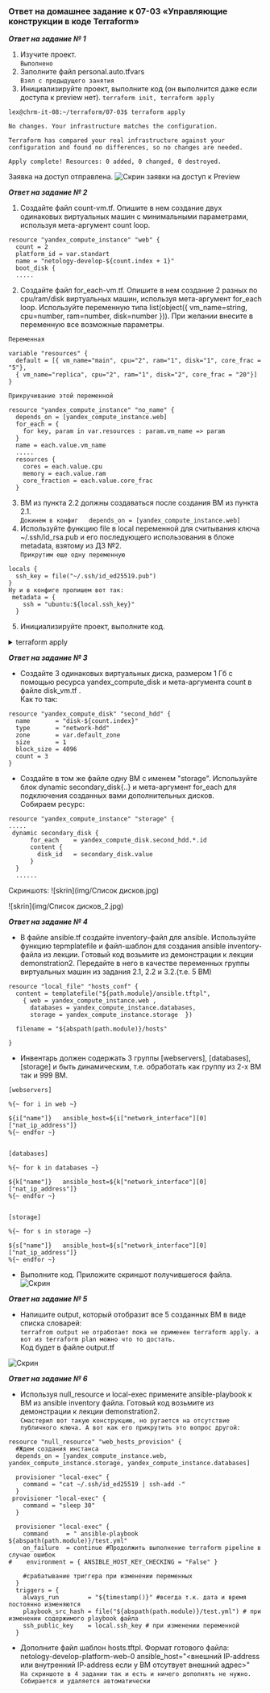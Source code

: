 ### Ответ на домашнее задание к 07-03 «Управляющие конструкции в коде Terraform»

***Ответ на задание № 1*** 

1. Изучите проект.  
`Выполнено`
2. Заполните файл personal.auto.tfvars  
`Взял с предыдущего занятия`
3. Инициализируйте проект, выполните код (он выполнится даже если доступа к preview нет).
`terraform init, terraform apply`

```commandline
lex@chrm-it-08:~/terraform/07-03$ terraform apply

No changes. Your infrastructure matches the configuration.

Terraform has compared your real infrastructure against your configuration and found no differences, so no changes are needed.

Apply complete! Resources: 0 added, 0 changed, 0 destroyed.

```
Заявка на доступ отправлена.
![Скрин заявки на доступ к Preview](img/01-01.jpg)

***Ответ на задание № 2***

1. Создайте файл count-vm.tf. Опишите в нем создание двух одинаковых виртуальных машин с минимальными параметрами, используя мета-аргумент count loop.
```commandline
resource "yandex_compute_instance" "web" {
  count = 2
  platform_id = var.standart
  name = "netology-develop-${count.index + 1}"
  boot_disk {
  .....
```
2. Создайте файл for_each-vm.tf. Опишите в нем создание 2 разных по cpu/ram/disk виртуальных машин, используя мета-аргумент for_each loop. Используйте переменную типа list(object({ vm_name=string, cpu=number, ram=number, disk=number })). При желании внесите в переменную все возможные параметры.  

`Переменная`
```commandline
variable "resources" {
  default = [{ vm_name="main", cpu="2", ram="1", disk="1", core_frac = "5"},
  { vm_name="replica", cpu="2", ram="1", disk="2", core_frac = "20"}]
}
```
`Прикручивание этой переменной`
```commandline
resource "yandex_compute_instance" "no_name" {
  depends_on = [yandex_compute_instance.web]
  for_each = {
    for key, param in var.resources : param.vm_name => param
  }
  name = each.value.vm_name
  .....
  resources {
    cores = each.value.cpu
    memory = each.value.ram
    core_fraction = each.value.core_frac
  }
```
3. ВМ из пункта 2.2 должны создаваться после создания ВМ из пункта 2.1.  
`Докинем в конфиг   depends_on = [yandex_compute_instance.web]`
4. Используйте функцию file в local переменной для считывания ключа ~/.ssh/id_rsa.pub и его последующего использования в блоке metadata, взятому из ДЗ №2.  
`Прикрутим еще одну переменную`
```commandline
locals {
  ssh_key = file("~/.ssh/id_ed25519.pub")
}
Ну и в конфиге пропишем вот так:
 metadata = {
    ssh = "ubuntu:${local.ssh_key}"
  }
```
5. Инициализируйте проект, выполните код.

<details>
<summary>terraform apply</summary>

```commandline
lex@chrm-it-08:~/terraform/07-03/src$ terraform apply
data.yandex_compute_image.image: Reading...
data.yandex_compute_image.image: Read complete after 0s [id=fd8lape4adm5melne14m]

Terraform used the selected providers to generate the following execution plan. Resource actions are indicated with the following symbols:
  + create

Terraform will perform the following actions:

  # yandex_compute_instance.no_name["main"] will be created
  + resource "yandex_compute_instance" "no_name" {
      + created_at                = (known after apply)
      + folder_id                 = (known after apply)
      + fqdn                      = (known after apply)
      + gpu_cluster_id            = (known after apply)
      + hostname                  = (known after apply)
      + id                        = (known after apply)
      + metadata                  = {
          + "ssh" = <<-EOT
                ubuntu:ssh-ed25519 AAAAC3NzaC1lZDI1NTE5AAAAILiUtF85NVCt/boCAYmIFlh49IRXeiv5TWlY7dY2fO8Z lex@chrm-it-08
            EOT
        }
      + name                      = "main"
      + network_acceleration_type = "standard"
      + platform_id               = "standard-v1"
      + service_account_id        = (known after apply)
      + status                    = (known after apply)
      + zone                      = (known after apply)

      + boot_disk {
          + auto_delete = true
          + device_name = (known after apply)
          + disk_id     = (known after apply)
          + mode        = (known after apply)

          + initialize_params {
              + block_size  = (known after apply)
              + description = (known after apply)
              + image_id    = "fd8lape4adm5melne14m"
              + name        = (known after apply)
              + size        = (known after apply)
              + snapshot_id = (known after apply)
              + type        = "network-hdd"
            }
        }

      + network_interface {
          + index              = (known after apply)
          + ip_address         = (known after apply)
          + ipv4               = true
          + ipv6               = (known after apply)
          + ipv6_address       = (known after apply)
          + mac_address        = (known after apply)
          + nat                = (known after apply)
          + nat_ip_address     = (known after apply)
          + nat_ip_version     = (known after apply)
          + security_group_ids = (known after apply)
          + subnet_id          = "develop"
        }

      + resources {
          + core_fraction = 5
          + cores         = 2
          + memory        = 1
        }
    }

  # yandex_compute_instance.no_name["replica"] will be created
  + resource "yandex_compute_instance" "no_name" {
      + created_at                = (known after apply)
      + folder_id                 = (known after apply)
      + fqdn                      = (known after apply)
      + gpu_cluster_id            = (known after apply)
      + hostname                  = (known after apply)
      + id                        = (known after apply)
      + metadata                  = {
          + "ssh" = <<-EOT
                ubuntu:ssh-ed25519 AAAAC3NzaC1lZDI1NTE5AAAAILiUtF85NVCt/boCAYmIFlh49IRXeiv5TWlY7dY2fO8Z lex@chrm-it-08
            EOT
        }
      + name                      = "replica"
      + network_acceleration_type = "standard"
      + platform_id               = "standard-v1"
      + service_account_id        = (known after apply)
      + status                    = (known after apply)
      + zone                      = (known after apply)

      + boot_disk {
          + auto_delete = true
          + device_name = (known after apply)
          + disk_id     = (known after apply)
          + mode        = (known after apply)

          + initialize_params {
              + block_size  = (known after apply)
              + description = (known after apply)
              + image_id    = "fd8lape4adm5melne14m"
              + name        = (known after apply)
              + size        = (known after apply)
              + snapshot_id = (known after apply)
              + type        = "network-hdd"
            }
        }

      + network_interface {
          + index              = (known after apply)
          + ip_address         = (known after apply)
          + ipv4               = true
          + ipv6               = (known after apply)
          + ipv6_address       = (known after apply)
          + mac_address        = (known after apply)
          + nat                = (known after apply)
          + nat_ip_address     = (known after apply)
          + nat_ip_version     = (known after apply)
          + security_group_ids = (known after apply)
          + subnet_id          = "develop"
        }

      + resources {
          + core_fraction = 20
          + cores         = 2
          + memory        = 1
        }
    }

  # yandex_compute_instance.web[0] will be created
  + resource "yandex_compute_instance" "web" {
      + created_at                = (known after apply)
      + folder_id                 = (known after apply)
      + fqdn                      = (known after apply)
      + gpu_cluster_id            = (known after apply)
      + hostname                  = (known after apply)
      + id                        = (known after apply)
      + metadata                  = {
          + "ssh" = <<-EOT
                ubuntu:ssh-ed25519 AAAAC3NzaC1lZDI1NTE5AAAAILiUtF85NVCt/boCAYmIFlh49IRXeiv5TWlY7dY2fO8Z lex@chrm-it-08
            EOT
        }
      + name                      = "netology-develop-1"
      + network_acceleration_type = "standard"
      + platform_id               = "standard-v1"
      + service_account_id        = (known after apply)
      + status                    = (known after apply)
      + zone                      = (known after apply)

      + boot_disk {
          + auto_delete = true
          + device_name = (known after apply)
          + disk_id     = (known after apply)
          + mode        = (known after apply)

          + initialize_params {
              + block_size  = (known after apply)
              + description = (known after apply)
              + image_id    = "fd8lape4adm5melne14m"
              + name        = (known after apply)
              + size        = (known after apply)
              + snapshot_id = (known after apply)
              + type        = "network-hdd"
            }
        }

      + network_interface {
          + index              = (known after apply)
          + ip_address         = (known after apply)
          + ipv4               = true
          + ipv6               = (known after apply)
          + ipv6_address       = (known after apply)
          + mac_address        = (known after apply)
          + nat                = (known after apply)
          + nat_ip_address     = (known after apply)
          + nat_ip_version     = (known after apply)
          + security_group_ids = (known after apply)
          + subnet_id          = "develop"
        }

      + resources {
          + core_fraction = 5
          + cores         = 2
          + memory        = 1
        }
    }

  # yandex_compute_instance.web[1] will be created
  + resource "yandex_compute_instance" "web" {
      + created_at                = (known after apply)
      + folder_id                 = (known after apply)
      + fqdn                      = (known after apply)
      + gpu_cluster_id            = (known after apply)
      + hostname                  = (known after apply)
      + id                        = (known after apply)
      + metadata                  = {
          + "ssh" = <<-EOT
                ubuntu:ssh-ed25519 AAAAC3NzaC1lZDI1NTE5AAAAILiUtF85NVCt/boCAYmIFlh49IRXeiv5TWlY7dY2fO8Z lex@chrm-it-08
            EOT
        }
      + name                      = "netology-develop-2"
      + network_acceleration_type = "standard"
      + platform_id               = "standard-v1"
      + service_account_id        = (known after apply)
      + status                    = (known after apply)
      + zone                      = (known after apply)

      + boot_disk {
          + auto_delete = true
          + device_name = (known after apply)
          + disk_id     = (known after apply)
          + mode        = (known after apply)

          + initialize_params {
              + block_size  = (known after apply)
              + description = (known after apply)
              + image_id    = "fd8lape4adm5melne14m"
              + name        = (known after apply)
              + size        = (known after apply)
              + snapshot_id = (known after apply)
              + type        = "network-hdd"
            }
        }

      + network_interface {
          + index              = (known after apply)
          + ip_address         = (known after apply)
          + ipv4               = true
          + ipv6               = (known after apply)
          + ipv6_address       = (known after apply)
          + mac_address        = (known after apply)
          + nat                = (known after apply)
          + nat_ip_address     = (known after apply)
          + nat_ip_version     = (known after apply)
          + security_group_ids = (known after apply)
          + subnet_id          = "develop"
        }

      + resources {
          + core_fraction = 5
          + cores         = 2
          + memory        = 1
        }
    }

  # yandex_vpc_network.develop will be created
  + resource "yandex_vpc_network" "develop" {
      + created_at                = (known after apply)
      + default_security_group_id = (known after apply)
      + folder_id                 = (known after apply)
      + id                        = (known after apply)
      + labels                    = (known after apply)
      + name                      = "develop"
      + subnet_ids                = (known after apply)
    }

  # yandex_vpc_security_group.example will be created
  + resource "yandex_vpc_security_group" "example" {
      + created_at = (known after apply)
      + folder_id  = "b1gg31vsahh4l6825v53"
      + id         = (known after apply)
      + labels     = (known after apply)
      + name       = "example_dynamic"
      + network_id = (known after apply)
      + status     = (known after apply)

      + egress {
          + description    = "разрешить весь исходящий трафик"
          + from_port      = 0
          + id             = (known after apply)
          + labels         = (known after apply)
          + port           = -1
          + protocol       = "TCP"
          + to_port        = 65365
          + v4_cidr_blocks = [
              + "0.0.0.0/0",
            ]
          + v6_cidr_blocks = []
        }

      + ingress {
          + description    = "разрешить входящий  http"
          + from_port      = -1
          + id             = (known after apply)
          + labels         = (known after apply)
          + port           = 80
          + protocol       = "TCP"
          + to_port        = -1
          + v4_cidr_blocks = [
              + "0.0.0.0/0",
            ]
          + v6_cidr_blocks = []
        }
      + ingress {
          + description    = "разрешить входящий https"
          + from_port      = -1
          + id             = (known after apply)
          + labels         = (known after apply)
          + port           = 443
          + protocol       = "TCP"
          + to_port        = -1
          + v4_cidr_blocks = [
              + "0.0.0.0/0",
            ]
          + v6_cidr_blocks = []
        }
      + ingress {
          + description    = "разрешить входящий ssh"
          + from_port      = -1
          + id             = (known after apply)
          + labels         = (known after apply)
          + port           = 22
          + protocol       = "TCP"
          + to_port        = -1
          + v4_cidr_blocks = [
              + "0.0.0.0/0",
            ]
          + v6_cidr_blocks = []
        }
    }

  # yandex_vpc_subnet.develop will be created
  + resource "yandex_vpc_subnet" "develop" {
      + created_at     = (known after apply)
      + folder_id      = (known after apply)
      + id             = (known after apply)
      + labels         = (known after apply)
      + name           = "develop"
      + network_id     = (known after apply)
      + v4_cidr_blocks = [
          + "10.0.1.0/24",
        ]
      + v6_cidr_blocks = (known after apply)
      + zone           = "ru-central1-a"
    }

Plan: 7 to add, 0 to change, 0 to destroy.

Do you want to perform these actions?
  Terraform will perform the actions described above.
  Only 'yes' will be accepted to approve.

  Enter a value: 

```
</details>


***Ответ на задание № 3***   
* Создайте 3 одинаковых виртуальных диска, размером 1 Гб с помощью ресурса yandex_compute_disk и мета-аргумента count в файле disk_vm.tf .  
Как то так:
```commandline
resource "yandex_compute_disk" "second_hdd" {
  name       = "disk-${count.index}"
  type       = "network-hdd"
  zone       = var.default_zone
  size       = 1
  block_size = 4096
  count = 3
}
```
* Создайте в том же файле одну ВМ c именем "storage". Используйте блок dynamic secondary_disk{..} и мета-аргумент for_each для подключения созданных вами дополнительных дисков.  
Собираем ресурс:
```commandline
resource "yandex_compute_instance" "storage" {
.....
 dynamic secondary_disk {
      for_each    = yandex_compute_disk.second_hdd.*.id
      content {
        disk_id   = secondary_disk.value
      }
  }
  ......
```
Скриншотs:
![skrin](img/Список дисков.jpg)  

![skrin](img/Список дисков_2.jpg)

***Ответ на задание № 4***

* В файле ansible.tf создайте inventory-файл для ansible. Используйте функцию tepmplatefile и файл-шаблон для создания ansible inventory-файла из лекции. Готовый код возьмите из демонстрации к лекции demonstration2. Передайте в него в качестве переменных группы виртуальных машин из задания 2.1, 2.2 и 3.2.(т.е. 5 ВМ)  
```commandline
resource "local_file" "hosts_conf" {
  content = templatefile("${path.module}/ansible.tftpl",
    { web = yandex_compute_instance.web ,
      databases = yandex_compute_instance.databases,
      storage = yandex_compute_instance.storage  })

  filename = "${abspath(path.module)}/hosts"

}
```
* Инвентарь должен содержать 3 группы [webservers], [databases], [storage] и быть динамическим, т.е. обработать как группу из 2-х ВМ так и 999 ВМ.  
```commandline
[webservers]

%{~ for i in web ~}

${i["name"]}   ansible_host=${i["network_interface"][0]["nat_ip_address"]}
%{~ endfor ~}


[databases]

%{~ for k in databases ~}

${k["name"]}   ansible_host=${k["network_interface"][0]["nat_ip_address"]}
%{~ endfor ~}


[storage]

%{~ for s in storage ~}

${s["name"]}   ansible_host=${s["network_interface"][0]["nat_ip_address"]}
%{~ endfor ~}
```
* Выполните код. Приложите скриншот получившегося файла.  
![Скрин](img/hosts.jpg)

***Ответ на задание № 5***

* Напишите output, который отобразит все 5 созданных ВМ в виде списка словарей:  
`terrafrom output не отработает пока не применен terraform apply. а вот из terraform plan можно что то достать.`  
Код будет в файле output.tf  

![Скрин](img/output.jpg)

***Ответ на задание № 6***

* Используя null_resource и local-exec примените ansible-playbook к ВМ из ansible inventory файла. Готовый код возьмите из демонстрации к лекции demonstration2.  
`Смастерил вот такую конструкцию, но ругается на отсутствие публичного ключа. А вот как его прикрутить это вопрос другой:`

```commandline
resource "null_resource" "web_hosts_provision" {
  #Ждем создания инстанса
  depends_on = [yandex_compute_instance.web, yandex_compute_instance.storage, yandex_compute_instance.databases]

  provisioner "local-exec" {
    command = "cat ~/.ssh/id_ed25519 | ssh-add -"
  }
 provisioner "local-exec" {
    command = "sleep 30"
  }

  provisioner "local-exec" {
    command     = " ansible-playbook  ${abspath(path.module)}/test.yml"
    on_failure  = continue #Продолжить выполнение terraform pipeline в случае ошибок
#    environment = { ANSIBLE_HOST_KEY_CHECKING = "False" }

    #срабатывание триггера при изменении переменных
  }
  triggers = {
    always_run        = "${timestamp()}" #всегда т.к. дата и время постоянно изменяются
    playbook_src_hash = file("${abspath(path.module)}/test.yml") # при изменении содержимого playbook файла
    ssh_public_key    = local.ssh_key # при изменении переменной
  }
```
* Дополните файл шаблон hosts.tftpl. Формат готового файла: netology-develop-platform-web-0   ansible_host="<внешний IP-address или внутренний IP-address если у ВМ отсутвует внешний адрес>"  
`На скриншоте в 4 задании так и есть и ничего дополнять не нужно. Собирается и удаляется автоматически`